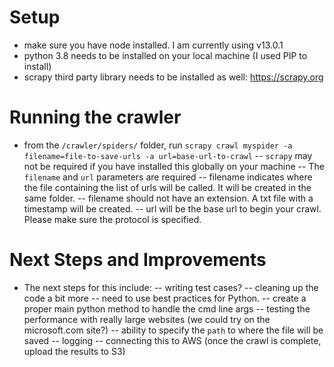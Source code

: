 # Setup

- make sure you have node installed. I am currently using v13.0.1
- python 3.8 needs to be installed on your local machine (I used PIP to install)
- scrapy third party library needs to be installed as well: https://scrapy.org

# Running the crawler

- from the `/crawler/spiders/` folder, run `scrapy crawl myspider -a filename=file-to-save-urls -a url=base-url-to-crawl`
  -- `scrapy` may not be required if you have installed this globally on your machine
  -- The `filename` and `url` parameters are required
  -- filename indicates where the file containing the list of urls will be called. It will be created in the same folder.
  -- filename should not have an extension. A txt file with a timestamp will be created.
  -- url will be the base url to begin your crawl. Please make sure the protocol is specified.

# Next Steps and Improvements

- The next steps for this include:
  -- writing test cases?
  -- cleaning up the code a bit more
  -- need to use best practices for Python.
  -- create a proper main python method to handle the cmd line args
  -- testing the performance with really large websites (we could try on the microsoft.com site?)
  -- ability to specify the `path` to where the file will be saved
  -- logging
  -- connecting this to AWS (once the crawl is complete, upload the results to S3)
